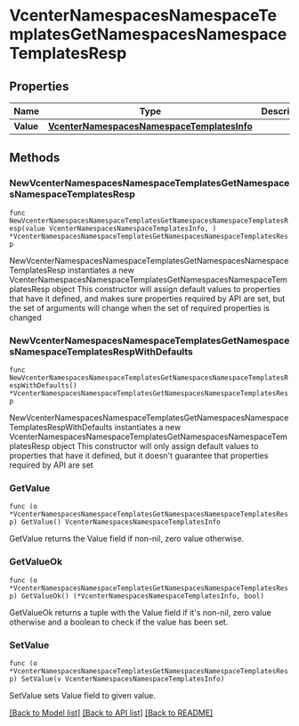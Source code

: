 # VcenterNamespacesNamespaceTemplatesGetNamespacesNamespaceTemplatesResp

## Properties

Name | Type | Description | Notes
------------ | ------------- | ------------- | -------------
**Value** | [**VcenterNamespacesNamespaceTemplatesInfo**](VcenterNamespacesNamespaceTemplatesInfo.md) |  | 

## Methods

### NewVcenterNamespacesNamespaceTemplatesGetNamespacesNamespaceTemplatesResp

`func NewVcenterNamespacesNamespaceTemplatesGetNamespacesNamespaceTemplatesResp(value VcenterNamespacesNamespaceTemplatesInfo, ) *VcenterNamespacesNamespaceTemplatesGetNamespacesNamespaceTemplatesResp`

NewVcenterNamespacesNamespaceTemplatesGetNamespacesNamespaceTemplatesResp instantiates a new VcenterNamespacesNamespaceTemplatesGetNamespacesNamespaceTemplatesResp object
This constructor will assign default values to properties that have it defined,
and makes sure properties required by API are set, but the set of arguments
will change when the set of required properties is changed

### NewVcenterNamespacesNamespaceTemplatesGetNamespacesNamespaceTemplatesRespWithDefaults

`func NewVcenterNamespacesNamespaceTemplatesGetNamespacesNamespaceTemplatesRespWithDefaults() *VcenterNamespacesNamespaceTemplatesGetNamespacesNamespaceTemplatesResp`

NewVcenterNamespacesNamespaceTemplatesGetNamespacesNamespaceTemplatesRespWithDefaults instantiates a new VcenterNamespacesNamespaceTemplatesGetNamespacesNamespaceTemplatesResp object
This constructor will only assign default values to properties that have it defined,
but it doesn't guarantee that properties required by API are set

### GetValue

`func (o *VcenterNamespacesNamespaceTemplatesGetNamespacesNamespaceTemplatesResp) GetValue() VcenterNamespacesNamespaceTemplatesInfo`

GetValue returns the Value field if non-nil, zero value otherwise.

### GetValueOk

`func (o *VcenterNamespacesNamespaceTemplatesGetNamespacesNamespaceTemplatesResp) GetValueOk() (*VcenterNamespacesNamespaceTemplatesInfo, bool)`

GetValueOk returns a tuple with the Value field if it's non-nil, zero value otherwise
and a boolean to check if the value has been set.

### SetValue

`func (o *VcenterNamespacesNamespaceTemplatesGetNamespacesNamespaceTemplatesResp) SetValue(v VcenterNamespacesNamespaceTemplatesInfo)`

SetValue sets Value field to given value.



[[Back to Model list]](../README.md#documentation-for-models) [[Back to API list]](../README.md#documentation-for-api-endpoints) [[Back to README]](../README.md)


